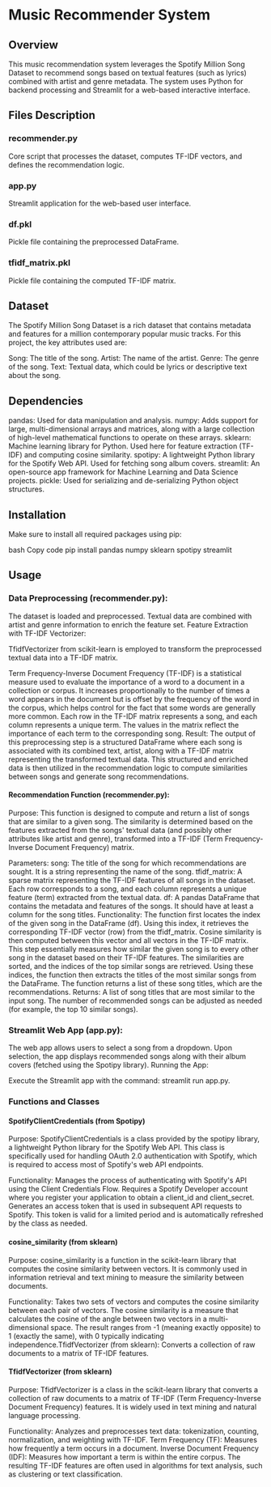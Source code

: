 # Music Recommender System

## Overview
This music recommendation system leverages the Spotify Million Song Dataset to recommend songs based on textual features (such as lyrics) combined with artist and genre metadata. The system uses Python for backend processing and Streamlit for a web-based interactive interface.

## Files Description

### recommender.py 
Core script that processes the dataset, computes TF-IDF vectors, and defines the recommendation logic.
### app.py 
Streamlit application for the web-based user interface.
### df.pkl
Pickle file containing the preprocessed DataFrame.
### tfidf_matrix.pkl 
Pickle file containing the computed TF-IDF matrix.

## Dataset

The Spotify Million Song Dataset is a rich dataset that contains metadata and features for a million contemporary popular music tracks. For this project, the key attributes used are:

Song: The title of the song.
Artist: The name of the artist.
Genre: The genre of the song.
Text: Textual data, which could be lyrics or descriptive text about the song.

## Dependencies

pandas: Used for data manipulation and analysis.
numpy: Adds support for large, multi-dimensional arrays and matrices, along with a large collection of high-level mathematical functions to operate on these arrays.
sklearn: Machine learning library for Python. Used here for feature extraction (TF-IDF) and computing cosine similarity.
spotipy: A lightweight Python library for the Spotify Web API. Used for fetching song album covers.
streamlit: An open-source app framework for Machine Learning and Data Science projects.
pickle: Used for serializing and de-serializing Python object structures.

## Installation

Make sure to install all required packages using pip:

bash
Copy code
pip install pandas numpy sklearn spotipy streamlit


## Usage

### Data Preprocessing (recommender.py):

The dataset is loaded and preprocessed. Textual data are combined with artist and genre information to enrich the feature set.
Feature Extraction with TF-IDF Vectorizer:

TfidfVectorizer from scikit-learn is employed to transform the preprocessed textual data into a TF-IDF matrix.

Term Frequency-Inverse Document Frequency (TF-IDF) is a statistical measure used to evaluate the importance of a word to a document in a collection or corpus. It increases proportionally to the number of times a word appears in the document but is offset by the frequency of the word in the corpus, which helps control for the fact that some words are generally more common.
Each row in the TF-IDF matrix represents a song, and each column represents a unique term. The values in the matrix reflect the importance of each term to the corresponding song.
Result:
The output of this preprocessing step is a structured DataFrame where each song is associated with its combined text, artist, along with a TF-IDF matrix representing the transformed textual data.
This structured and enriched data is then utilized in the recommendation logic to compute similarities between songs and generate song recommendations.

#### Recommendation Function (recommender.py):

Purpose:
This function is designed to compute and return a list of songs that are similar to a given song. The similarity is determined based on the features extracted from the songs' textual data (and possibly other attributes like artist and genre), transformed into a TF-IDF (Term Frequency-Inverse Document Frequency) matrix.

Parameters:
song: The title of the song for which recommendations are sought. It is a string representing the name of the song.
tfidf_matrix: A sparse matrix representing the TF-IDF features of all songs in the dataset. Each row corresponds to a song, and each column represents a unique feature (term) extracted from the textual data.
df: A pandas DataFrame that contains the metadata and features of the songs. It should have at least a column for the song titles.
Functionality:
The function first locates the index of the given song in the DataFrame (df).
Using this index, it retrieves the corresponding TF-IDF vector (row) from the tfidf_matrix.
Cosine similarity is then computed between this vector and all vectors in the TF-IDF matrix. This step essentially measures how similar the given song is to every other song in the dataset based on their TF-IDF features.
The similarities are sorted, and the indices of the top similar songs are retrieved.
Using these indices, the function then extracts the titles of the most similar songs from the DataFrame.
The function returns a list of these song titles, which are the recommendations.
Returns:
A list of song titles that are most similar to the input song. The number of recommended songs can be adjusted as needed (for example, the top 10 similar songs).

### Streamlit Web App (app.py):

The web app allows users to select a song from a dropdown. Upon selection, the app displays recommended songs along with their album covers (fetched using the Spotipy library).
Running the App:

Execute the Streamlit app with the command: streamlit run app.py.

### Functions and Classes

#### SpotifyClientCredentials (from Spotipy)
Purpose:
SpotifyClientCredentials is a class provided by the spotipy library, a lightweight Python library for the Spotify Web API. This class is specifically used for handling OAuth 2.0 authentication with Spotify, which is required to access most of Spotify's web API endpoints.

Functionality:
Manages the process of authenticating with Spotify's API using the Client Credentials Flow.
Requires a Spotify Developer account where you register your application to obtain a client_id and client_secret.
Generates an access token that is used in subsequent API requests to Spotify. This token is valid for a limited period and is automatically refreshed by the class as needed.

#### cosine_similarity (from sklearn)
Purpose:
cosine_similarity is a function in the scikit-learn library that computes the cosine similarity between vectors. It is commonly used in information retrieval and text mining to measure the similarity between documents.

Functionality:
Takes two sets of vectors and computes the cosine similarity between each pair of vectors.
The cosine similarity is a measure that calculates the cosine of the angle between two vectors in a multi-dimensional space.
The result ranges from -1 (meaning exactly opposite) to 1 (exactly the same), with 0 typically indicating independence.TfidfVectorizer (from sklearn): Converts a collection of raw documents to a matrix of TF-IDF features.

#### TfidfVectorizer (from sklearn)
Purpose:
TfidfVectorizer is a class in the scikit-learn library that converts a collection of raw documents to a matrix of TF-IDF (Term Frequency-Inverse Document Frequency) features. It is widely used in text mining and natural language processing.

Functionality:
Analyzes and preprocesses text data: tokenization, counting, normalization, and weighting with TF-IDF.
Term Frequency (TF): Measures how frequently a term occurs in a document.
Inverse Document Frequency (IDF): Measures how important a term is within the entire corpus.
The resulting TF-IDF features are often used in algorithms for text analysis, such as clustering or text classification.
